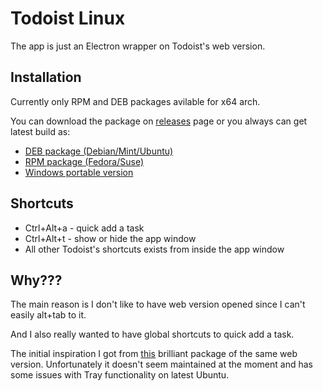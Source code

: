 Todoist Linux
=============

The app is just an Electron wrapper on Todoist's web version.

Installation
------------
Currently only RPM and DEB packages avilable for x64 arch.

You can download the package on [releases](https://github.com/KryDos/todoist-linux/releases) page or you always can get latest build as:

* [DEB package (Debian/Mint/Ubuntu)](https://www.dropbox.com/s/ldv7uf5dxmerqx8/Todoist.deb?dl=0)
* [RPM package (Fedora/Suse)](https://www.dropbox.com/s/q8m6rxp26bjmfnh/Todoist.rpm?dl=0)
* [Windows portable version](https://www.dropbox.com/s/ve97rxd2i1zhlm1/Todoist.exe?dl=0)

Shortcuts
---------

* Ctrl+Alt+a - quick add a task
* Ctrl+Alt+t - show or hide the app window
* All other Todoist's shortcuts exists from inside the app window

Why???
-------
The main reason is I don't like to have web version opened since I can't easily alt+tab to it.

And I also really wanted to have global shortcuts to quick add a task.

The initial inspiration I got from [this](https://github.com/kamhix/todoist-linux) brilliant package of the same web version.
Unfortunately it doesn't seem maintained at the moment and has some issues with Tray functionality on latest Ubuntu.
